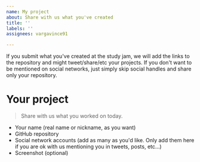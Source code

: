 ```yaml
---
name: My project
about: Share with us what you've created
title: ''
labels: ''
assignees: vargavince91

---
```


If you submit what you've created at the study jam, we will add the links to the repository and might tweet/share/etc your projects. If you don't want to be mentioned on social networks, just simply skip social handles and share only your repository.

# Your project

> Share with us what you worked on today.

* Your name (real name or nickname, as you want)
* GitHub repository
* Social network accounts (add as many as you'd like. Only add them here if you are ok with us mentioning you in tweets, posts, etc...)
* Screenshot (optional)
